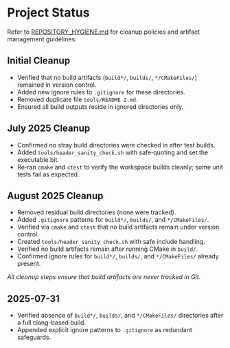 # Project Status

Refer to [REPOSITORY_HYGIENE.md](REPOSITORY_HYGIENE.md) for cleanup policies and artifact management guidelines.

## Initial Cleanup
- Verified that no build artifacts (`build*/`, `builds/`, `*/CMakeFiles/`) remained in version control.
- Added new ignore rules to `.gitignore` for these directories.
- Removed duplicate file `tools/README 2.md`.
- Ensured all build outputs reside in ignored directories only.

## July 2025 Cleanup
- Confirmed no stray build directories were checked in after test builds.
- Added `tools/header_sanity_check.sh` with safe‐quoting and set the executable bit.
- Re‐ran `cmake` and `ctest` to verify the workspace builds cleanly; some unit tests fail as expected.

## August 2025 Cleanup
- Removed residual build directories (none were tracked).
- Added `.gitignore` patterns for `build*/`, `builds/`, and `*/CMakeFiles/`.
- Verified via `cmake` and `ctest` that no build artifacts remain under version control.
- Created `tools/header_sanity_check.sh` with safe include handling.
- Verified no build artifacts remain after running CMake in `build/`.
- Confirmed ignore rules for `build*/`, `builds/`, and `*/CMakeFiles/` already present.

*All cleanup steps ensure that build artifacts are never tracked in Git.*

## 2025-07-31
- Verified absence of `build*/`, `builds/`, and `*/CMakeFiles/` directories after a full clang-based build.
- Appended explicit ignore patterns to `.gitignore` as redundant safeguards.

